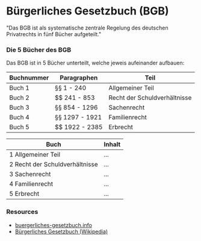 # Bürgerliches Gesetzbuch (BGB)

"Das BGB ist als systematische zentrale Regelung des deutschen Privatrechts in fünf Bücher aufgeteilt."

### Die 5 Bücher des BGB

Das BGB ist in 5 Bücher unterteilt, welche jeweis aufeinander aufbauen:

Buchnummer | Paragraphen | Teil
--- | --- | ---
Buch 1 | §§ 1 - 240 | Allgemeiner Teil
Buch 2 | $$ 241 - 853 | Recht der Schuldverhältnisse
Buch 3 | §§ 854 - 1296 | Sachenrecht
Buch 4 | §§ 1297 - 1921 | Familienrecht
Buch 5 | $$ 1922 - 2385 | Erbrecht

Buch | Inhalt
--- | ---
1 Allgemeiner Teil | ...
2 Recht der Schuldverhältnisse | ...
3 Sachenrecht | ...
4 Familienrecht | ...
5 Erbrecht | ...

### Resources
* [buergerliches-gesetzbuch.info](http://www.buergerliches-gesetzbuch.info/)
* [Bürgerliches Gesetzbuch (Wikipedia)](https://de.wikipedia.org/wiki/B%C3%BCrgerliches_Gesetzbuch)